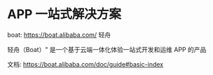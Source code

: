 # APP 一站式解决方案

boat: https://boat.alibaba.com/ 轻舟

轻舟（Boat）" 是一个基于云端一体化体验一站式开发和运维 APP 的产品

文档: https://boat.alibaba.com/doc/guide#basic-index
